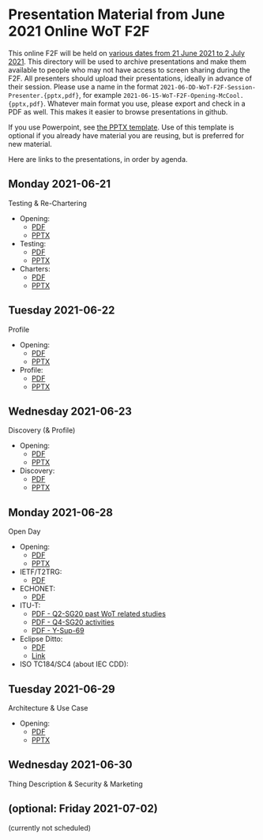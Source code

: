 # Presentation Material from June 2021 Online WoT F2F
This online F2F will be held on
[various dates from 21 June 2021 to 2 July 2021](https://www.w3.org/WoT/IG/wiki/F2F_meeting,_June_2021#Agenda).
This directory will be used to archive presentations and make them available to people
who may not have access to screen sharing during the F2F.
All presenters should upload their presentations, ideally in advance of their session.
Please use a name in the format `2021-06-DD-WoT-F2F-Session-Presenter.{pptx,pdf}`,
for example `2021-06-15-WoT-F2F-Opening-McCool.{pptx,pdf}`.
Whatever main format you use, please export and check in a PDF as well.
This makes it easier to browse presentations in github.

If you use Powerpoint, see 
[the PPTX template](Template-2021-06-DD-WoT-F2F-Session-Presenter.potx).
Use of this template is optional if you already have material you are reusing,
but is preferred for new material.

Here are links to the presentations, in order by agenda.

## Monday 2021-06-21
Testing & Re-Chartering
* Opening:
   - [PDF](2021-06-21-WoT-F2F-Opening-McCool.pdf)
   - [PPTX](2021-06-21-WoT-F2F-Opening-McCool.pptx)
* Testing:
   - [PDF](2021-06-21-WoT-F2F-Testing-McCool.pdf)
   - [PPTX](2021-06-21-WoT-F2F-Testing-McCool.pptx)
* Charters:
   - [PDF](2021-06-21-WoT-F2F-Charters-McCool.pdf)
   - [PPTX](2021-06-21-WoT-F2F-Charters-McCool.pptx)

## Tuesday 2021-06-22
Profile
* Opening:
   - [PDF](2021-06-22-WoT-F2F-Opening-McCool.pdf)
   - [PPTX](2021-06-22-WoT-F2F-Opening-McCool.pptx)
* Profile:
   - [PDF](2021-06-22-WoT-F2F-Profile-Lagally.pdf)
   - [PPTX](2021-06-22-WoT-F2F-Opening-Lagally.pptx)
  
## Wednesday 2021-06-23
Discovery (& Profile)
* Opening:
   - [PDF](2021-06-23-WoT-F2F-Opening-McCool.pdf)
   - [PPTX](2021-06-23-WoT-F2F-Opening-McCool.pptx)
* Discovery:
   - [PDF](2021-06-23-WoT-F2F-Discovery-McCool.pdf)
   - [PPTX](2021-06-23-WoT-F2F-Discovery-McCool.pptx)

## Monday 2021-06-28
Open Day
* Opening:
   - [PDF](2021-06-28-WoT-F2F-Opening-McCool.pdf)
   - [PPTX](2021-06-28-WoT-F2F-Opening-McCool.pptx)
* IETF/T2TRG:
   - [PDF](2021-06-28-WoT-F2F-Open-Day-IETF-T2TRG.pdf)
* ECHONET:
   - [PDF](https://github.com/w3c/wot/blob/main/PRESENTATIONS/2021-03-online-f2f/2021-03-15-ECHONET-Lite-WebAPI-ECHONET-Consortium.pdf)
* ITU-T:
   - [PDF - Q2-SG20 past WoT related studies](2021-06-28-WoT-F2F-Open-Day-ITU-T-Q2-SG20-past.pdf)
   - [PDF - Q4-SG20 activities](2021-06-28-WoT-F2F-Open-Day-ITU-T-Q4-SG20-Activities.pdf)
   - [PDF - Y-Sup-69](2021-06-28-WoT-F2F-Open-Day-ITU-T-Y-Sup-69-Web-DM.pdf)
* Eclipse Ditto:
   - [PDF](2021-06-28-WoT-F2F-EclipseDitto-Jaeckle.pdf)
   - [Link](https://www.eclipse.org/ditto/slides/2021_06_ditto-in-20-min/)
* ISO TC184/SC4 (about IEC CDD):

## Tuesday 2021-06-29
Architecture & Use Case
* Opening:
   - [PDF](2021-06-29-WoT-F2F-Opening-McCool.pdf)
   - [PPTX](2021-06-29-WoT-F2F-Opening-McCool.pptx)

## Wednesday 2021-06-30
Thing Description & Security & Marketing

## (optional: Friday 2021-07-02)
(currently not scheduled)
